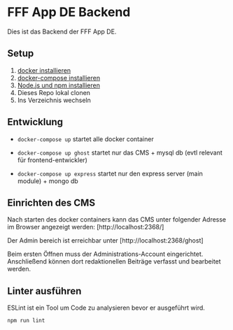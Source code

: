 # FFF App DE Backend

Dies ist das Backend der FFF App DE.

## Setup

1. [docker installieren](https://docs.docker.com/install/)
2. [docker-compose installieren](https://docs.docker.com/compose/install/)
3. [Node.js und npm installieren](https://docs.npmjs.com/downloading-and-installing-node-js-and-npm)
3. Dieses Repo lokal clonen
4. Ins Verzeichnis wechseln


## Entwicklung

* `docker-compose up` startet alle docker container

* `docker-compose up ghost` startet nur das CMS + mysql db (evtl relevant für frontend-entwickler)
* `docker-compose up express` startet nur den express server (main module) + mongo db

## Einrichten des CMS

Nach starten des docker containers kann das CMS unter folgender Adresse im Browser angezeigt werden:
[http://localhost:2368/]

Der Admin bereich ist erreichbar unter [http://localhost:2368/ghost]

Beim ersten Öffnen muss der Administrations-Account eingerichtet.
Anschließend können dort redaktionellen Beiträge verfasst und bearbeitet werden.

## Linter ausführen

ESLint ist ein Tool um Code zu analysieren bevor er ausgeführt wird.

`npm run lint`
